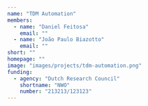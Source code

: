 ```yaml
---
name: "TDM Automation"
members:
  - name: "Daniel Feitosa"
    email: ""
  - name: "João Paulo Biazotto"
    email: ""
short: ""
homepage: ""
image: "images/projects/tdm-automation.png"
funding:
  - agency: "Dutch Research Council"
    shortname: "NWO"
    number: "213213/123123"
---
```

